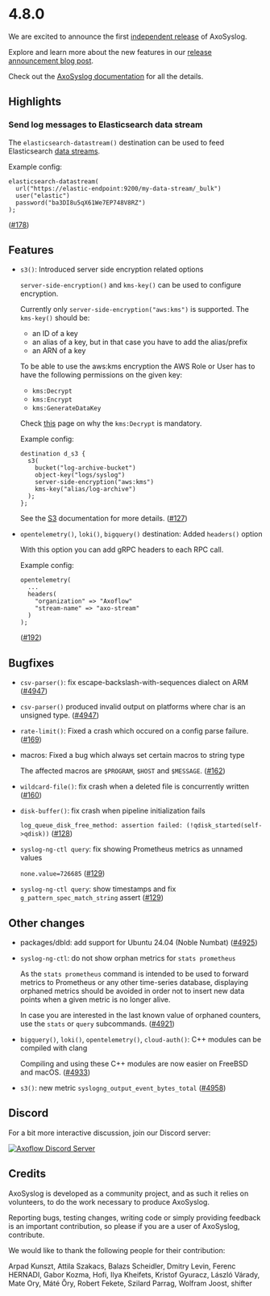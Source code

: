 4.8.0
=====

We are excited to announce the first [independent release](https://axoflow.com/axosyslog-syslog-ng-fork/) of AxoSyslog.

Explore and learn more about the new features in our [release announcement blog post](https://axoflow.com/axosyslog-release-4-8/).

Check out the [AxoSyslog documentation](https://axoflow.com/docs/axosyslog-core/) for all the details.

## Highlights

### Send log messages to Elasticsearch data stream
The `elasticsearch-datastream()` destination can be used to feed Elasticsearch [data streams](https://www.elastic.co/guide/en/elasticsearch/reference/current/data-streams.html).

Example config:

```
elasticsearch-datastream(
  url("https://elastic-endpoint:9200/my-data-stream/_bulk")
  user("elastic")
  password("ba3DI8u5qX61We7EP748V8RZ")
);
```
([#178](https://github.com/axoflow/axosyslog/pull/178))

## Features

  * `s3()`: Introduced server side encryption related options

    `server-side-encryption()` and `kms-key()` can be used to configure encryption.

    Currently only `server-side-encryption("aws:kms")` is supported.
    The `kms-key()` should be:
      * an ID of a key
      * an alias of a key, but in that case you have to add the alias/prefix
      * an ARN of a key

    To be able to use the aws:kms encryption the AWS Role or User has to have the following
    permissions on the given key:
      * `kms:Decrypt`
      * `kms:Encrypt`
      * `kms:GenerateDataKey`

    Check [this](https://repost.aws/knowledge-center/s3-large-file-encryption-kms-key) page on why the `kms:Decrypt` is mandatory.

    Example config:
    ```
    destination d_s3 {
      s3(
        bucket("log-archive-bucket")
        object-key("logs/syslog")
        server-side-encryption("aws:kms")
        kms-key("alias/log-archive")
      );
    };
    ```

    See the [S3](https://docs.aws.amazon.com/AmazonS3/latest/userguide/UsingKMSEncryption.html) documentation for more details.
    ([#127](https://github.com/axoflow/axosyslog/pull/127))

  * `opentelemetry()`, `loki()`, `bigquery()` destination: Added `headers()` option

    With this option you can add gRPC headers to each RPC call.

    Example config:
    ```
    opentelemetry(
      ...
      headers(
        "organization" => "Axoflow"
        "stream-name" => "axo-stream"
      )
    );
    ```
    ([#192](https://github.com/axoflow/axosyslog/pull/192))


## Bugfixes

  * `csv-parser()`: fix escape-backslash-with-sequences dialect on ARM
    ([#4947](https://github.com/syslog-ng/syslog-ng/pull/4947))

  * `csv-parser()` produced invalid output on platforms where char is an unsigned type.
    ([#4947](https://github.com/syslog-ng/syslog-ng/pull/4947))

  * `rate-limit()`: Fixed a crash which occured on a config parse failure.
    ([#169](https://github.com/axoflow/axosyslog/pull/169))

  * macros: Fixed a bug which always set certain macros to string type

    The affected macros are `$PROGRAM`, `$HOST` and `$MESSAGE`.
    ([#162](https://github.com/axoflow/axosyslog/pull/162))

  * `wildcard-file()`: fix crash when a deleted file is concurrently written
    ([#160](https://github.com/axoflow/axosyslog/pull/160))

  * `disk-buffer()`: fix crash when pipeline initialization fails

    `log_queue_disk_free_method: assertion failed: (!qdisk_started(self->qdisk))`
    ([#128](https://github.com/axoflow/axosyslog/pull/128))

  * `syslog-ng-ctl query`: fix showing Prometheus metrics as unnamed values

    `none.value=726685`
    ([#129](https://github.com/axoflow/axosyslog/pull/129))

  * `syslog-ng-ctl query`: show timestamps and fix `g_pattern_spec_match_string` assert
    ([#129](https://github.com/axoflow/axosyslog/pull/129))


## Other changes

  * packages/dbld: add support for Ubuntu 24.04 (Noble Numbat)
    ([#4925](https://github.com/syslog-ng/syslog-ng/pull/4925))

  * `syslog-ng-ctl`: do not show orphan metrics for `stats prometheus`

    As the `stats prometheus` command is intended to be used to forward metrics
    to Prometheus or any other time-series database, displaying orphaned metrics
    should be avoided in order not to insert new data points when a given metric
    is no longer alive.

    In case you are interested in the last known value of orphaned counters, use
    the `stats` or `query` subcommands.
    ([#4921](https://github.com/syslog-ng/syslog-ng/pull/4921))

  * `bigquery()`, `loki()`, `opentelemetry()`, `cloud-auth()`: C++ modules can be compiled with clang

    Compiling and using these C++ modules are now easier on FreeBSD and macOS.
    ([#4933](https://github.com/syslog-ng/syslog-ng/pull/4933))

  * `s3()`: new metric `syslogng_output_event_bytes_total`
    ([#4958](https://github.com/syslog-ng/syslog-ng/pull/4958))

## Discord

For a bit more interactive discussion, join our Discord server:

[![Axoflow Discord Server](https://discordapp.com/api/guilds/1082023686028148877/widget.png?style=banner2)](https://discord.gg/E65kP9aZGm)

## Credits

AxoSyslog is developed as a community project, and as such it relies
on volunteers, to do the work necessary to produce AxoSyslog.

Reporting bugs, testing changes, writing code or simply providing
feedback is an important contribution, so please if you are a user
of AxoSyslog, contribute.

We would like to thank the following people for their contribution:

Arpad Kunszt, Attila Szakacs, Balazs Scheidler, Dmitry Levin,
Ferenc HERNADI, Gabor Kozma, Hofi, Ilya Kheifets, Kristof Gyuracz,
László Várady, Mate Ory, Máté Őry, Robert Fekete, Szilard Parrag,
Wolfram Joost, shifter
